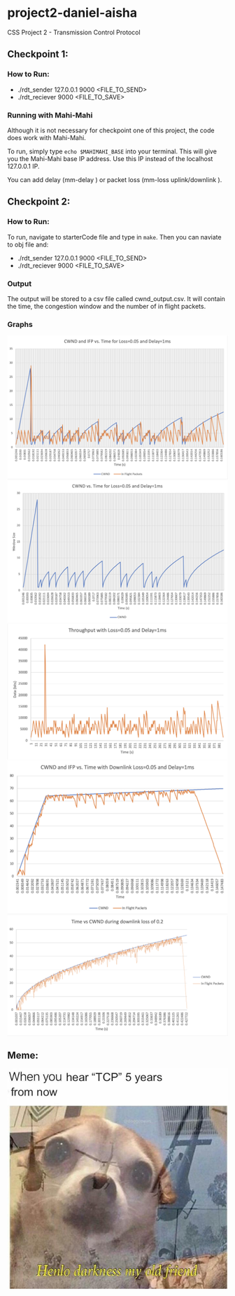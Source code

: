 # project2-daniel-aisha
CSS Project 2 - Transmission Control Protocol

## Checkpoint 1:

### How to Run:

* ./rdt_sender 127.0.0.1 9000 <FILE_TO_SEND>
* ./rdt_reciever 9000 <FILE_TO_SAVE>

### Running with Mahi-Mahi

Although it is not necessary for checkpoint one of this project, the code does work with Mahi-Mahi. 

To run, simply type <code>echo $MAHIMAHI_BASE</code> into your terminal. This will give you the Mahi-Mahi base IP address. Use this IP instead of the localhost 127.0.0.1 IP.

You can add delay (mm-delay <amount in ms>) or packet loss (mm-loss uplink/downlink <proportion delay>).
  
## Checkpoint 2:

### How to Run:

To run, navigate to starterCode file and type in <code>make</code>. Then you can naviate to obj file and: 

* ./rdt_sender 127.0.0.1 9000 <FILE_TO_SEND>
* ./rdt_reciever 9000 <FILE_TO_SAVE>

### Output

The output will be stored to a csv file called cwnd_output.csv. It will contain the time, the congestion window and the number of in flight packets.

### Graphs

![](images/3.png)
![](images/4.png)
![](images/1.png)
![](images/2.png)
![](images/5.png)

## Meme:

![](images/meme.jpg)

